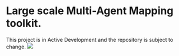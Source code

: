 # Large scale Multi-Agent Mapping toolkit.
This project is in Active Development and the repository is subject to change.
![](Media/multiview_30.gif)
